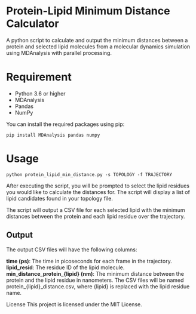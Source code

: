 # Protein-Lipid Minimum Distance Calculator
A python script to calculate and output the minimum distances between a protein and selected lipid molecules from a molecular dynamics simulation using MDAnalysis with parallel processing.

# Requirement

- Python 3.6 or higher
- MDAnalysis
- Pandas
- NumPy

You can install the required packages using pip:

```{bash}
pip install MDAnalysis pandas numpy
```

# Usage

```
python protein_lipid_min_distance.py -s TOPOLOGY -f TRAJECTORY
```

After executing the script, you will be prompted to select the lipid residues you would like to calculate the distances for. The script will display a list of lipid candidates found in your topology file.

The script will output a CSV file for each selected lipid with the minimum distances between the protein and each lipid residue over the trajectory.

## Output
The output CSV files will have the following columns:

**time (ps)**: The time in picoseconds for each frame in the trajectory.
**lipid_resid**: The residue ID of the lipid molecule.
**min_distance_protein_{lipid} (nm)**: The minimum distance between the protein and the lipid residue in nanometers.
The CSV files will be named protein_{lipid}_distance.csv, where {lipid} is replaced with the lipid residue name.

License
This project is licensed under the MIT License.